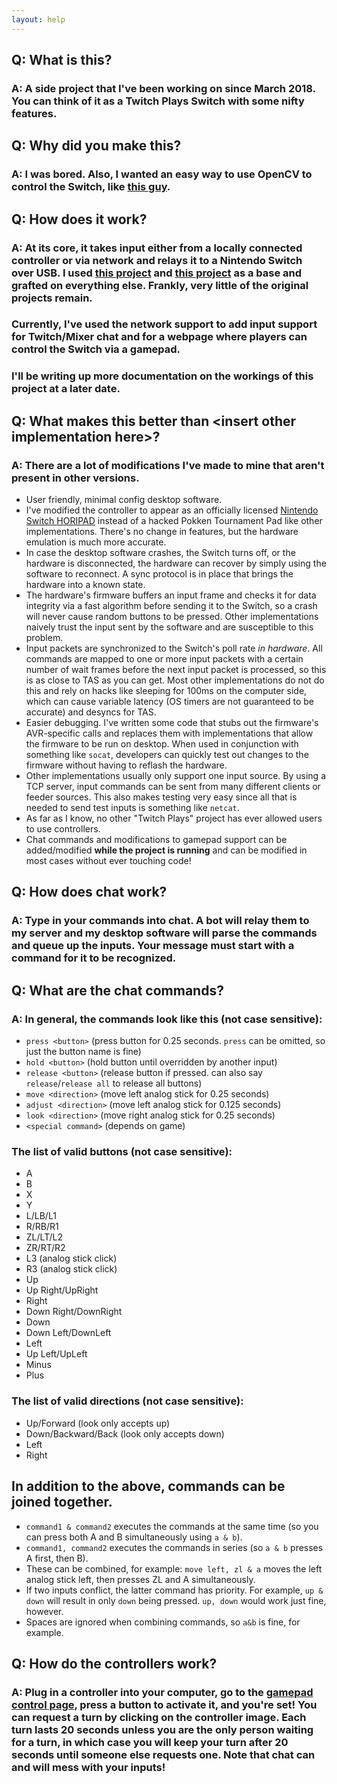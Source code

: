 ```yaml
---
layout: help
---
```


## Q: What is this?
### A: A side project that I've been working on since March 2018. You can think of it as a Twitch Plays Switch with some nifty features.

## Q: Why did you make this?
### A: I was bored. Also, I wanted an easy way to use OpenCV to control the Switch, like [this guy](https://www.youtube.com/watch?v=w8kSVKgwpfM).

## Q: How does it work?
### A: At its core, it takes input either from a locally connected controller or via network and relays it to a Nintendo Switch over USB. I used [this project](https://github.com/progmem/Switch-Fightstick) and [this project](https://github.com/shinyquagsire23/Switch-Fightstick) as a base and grafted on everything else. Frankly, very little of the original projects remain.
 
### Currently, I've used the network support to add input support for Twitch/Mixer chat and for a webpage where players can control the Switch via a gamepad.

### I'll be writing up more documentation on the workings of this project at a later date.

## Q: What makes this better than \<insert other implementation here\>?
### A: There are a lot of modifications I've made to mine that aren't present in other versions.

* User friendly, minimal config desktop software.
* I've modified the controller to appear as an officially licensed [Nintendo Switch HORIPAD](https://www.amazon.com/Nintendo-Switch-HORIPAD-Controller-Officially-Licensed/dp/B01NAUATSM) instead of a hacked Pokken Tournament Pad like other implementations. There's no change in features, but the hardware emulation is much more accurate.
* In case the desktop software crashes, the Switch turns off, or the hardware is disconnected, the hardware can recover by simply using the software to reconnect. A sync protocol is in place that brings the hardware into a known state.
* The hardware's firmware buffers an input frame and checks it for data integrity via a fast algorithm before sending it to the Switch, so a crash will never cause random buttons to be pressed. Other implementations naively trust the input sent by the software and are susceptible to this problem.
* Input packets are synchronized to the Switch's poll rate *in hardware*. All commands are mapped to one or more input packets with a certain number of wait frames before the next input packet is processed, so this is as close to TAS as you can get. Most other implementations do not do this and rely on hacks like sleeping for 100ms on the computer side, which can cause variable latency (OS timers are not guaranteed to be accurate) and desyncs for TAS.
* Easier debugging. I've written some code that stubs out the firmware's AVR-specific calls and replaces them with implementations that allow the firmware to be run on desktop. When used in conjunction with something like `socat`, developers can quickly test out changes to the firmware without having to reflash the hardware.
* Other implementations usually only support one input source. By using a TCP server, input commands can be sent from many different clients or feeder sources. This also makes testing very easy since all that is needed to send test inputs is something like `netcat`.
* As far as I know, no other "Twitch Plays" project has ever allowed users to use controllers.
* Chat commands and modifications to gamepad support can be added/modified **while the project is running** and can be modified in most cases without ever touching code!

## Q: How does chat work?
### A: Type in your commands into chat. A bot will relay them to my server and my desktop software will parse the commands and queue up the inputs. Your message must start with a command for it to be recognized.

## Q: What are the chat commands?
### A: In general, the commands look like this (not case sensitive):
* `press <button>` (press button for 0.25 seconds. `press` can be omitted, so just the button name is fine)
* `hold <button>` (hold button until overridden by another input)
* `release <button>` (release button if pressed. can also say `release`/`release all` to release all buttons)
* `move <direction>` (move left analog stick for 0.25 seconds)
* `adjust <direction>` (move left analog stick for 0.125 seconds)
* `look <direction>` (move right analog stick for 0.25 seconds)
* `<special command>` (depends on game)

### The list of valid buttons (not case sensitive):
* A
* B
* X
* Y
* L/LB/L1
* R/RB/R1
* ZL/LT/L2
* ZR/RT/R2
* L3 (analog stick click)
* R3 (analog stick click)
* Up
* Up Right/UpRight
* Right
* Down Right/DownRight
* Down
* Down Left/DownLeft
* Left
* Up Left/UpLeft
* Minus
* Plus

### The list of valid directions (not case sensitive):
* Up/Forward (look only accepts up)
* Down/Backward/Back (look only accepts down)
* Left
* Right

## In addition to the above, commands can be joined together.
* `command1 & command2` executes the commands at the same time (so you can press both A and B simultaneously using `a & b`).
* `command1, command2` executes the commands in series (so `a & b` presses A first, then B).
* These can be combined, for example: `move left, zl & a` moves the left analog stick left, then presses ZL and A simultaneously.
* If two inputs conflict, the latter command has priority. For example, `up & down` will result in only `down` being pressed. `up, down` would work just fine, however.
* Spaces are ignored when combining commands, so `a&b` is fine, for example.

## Q: How do the controllers work?
### A: Plug in a controller into your computer, go to the [gamepad control page](gamepad.md), press a button to activate it, and you're set! You can request a turn by clicking on the controller image. Each turn lasts 20 seconds unless you are the only person waiting for a turn, in which case you will keep your turn after 20 seconds until someone else requests one. Note that chat can and will mess with your inputs!